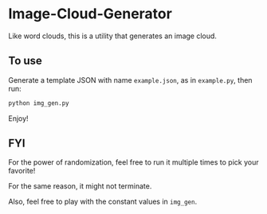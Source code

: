 # Image-Cloud-Generator
Like word clouds, this is a utility that generates an image cloud. 



## To use 
Generate a template JSON with name `example.json`, as in `example.py`, then run:
```bash
python img_gen.py
```

Enjoy!

## FYI
For the power of randomization, feel free to run it multiple times to pick your favorite! 

For the same reason, it might not terminate. 

Also, feel free to play with the constant values in `img_gen`. 
